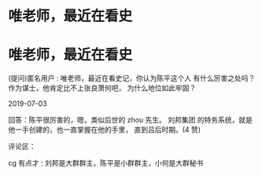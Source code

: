 # 唯老师，最近在看史

# 唯老师，最近在看史

(提问)匿名用户 : 唯老师，最近在看史记，你认为陈平这个人 有什么厉害之处吗？作为谋士，他肯定比不上张良萧何吧， 为什么地位如此牢固？

2019-07-03

回答：陈平很厉害的，嗯，类似后世的 zhou 先生。 刘邦集团 的特务系统，就是他一手创建的，也一直掌握在他的手里， 直到吕后时期。(4 赞)

评论区：

cg 有点才 : 刘邦是大群群主，陈平是小群群主，小何是大群秘书